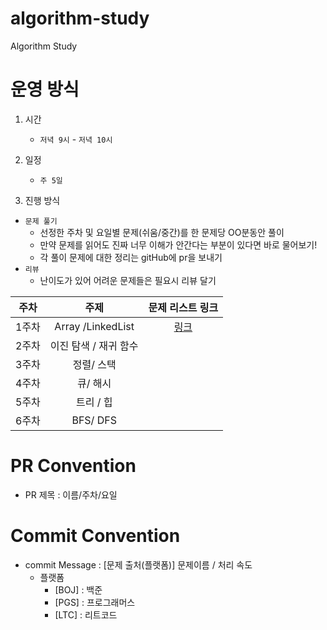 # algorithm-study
Algorithm Study


# 운영 방식
1. 시간
   - `저녁 9시` - `저녁 10시`
2. 일정
   - `주 5일`
   
3. 진행 방식
 - `문제 풀기`
   - 선정한 주차 및 요일별 문제(쉬움/중간)를 한 문제당 OO분동안 풀이
   - 만약 문제를 읽어도 진짜 너무 이해가 안간다는 부분이 있다면 바로 물어보기!
   - 각 풀이 문제에 대한 정리는 gitHub에 pr을 보내기
 - `리뷰`
   - 난이도가 있어 어려운 문제들은 필요시 리뷰 달기

| 주차 | 주제 | 문제 리스트 링크 | 
| :--: | :--: | :--: |
| 1주차 | Array /LinkedList | [링크](https://github.com/Sunro1994/DincoDinco/tree/main/array) |
| 2주차 | 이진 탐색 / 재귀 함수  | []() |
| 3주차 | 정렬/ 스택 | []() |
| 4주차 | 큐/ 해시 | []() |
| 5주차 | 트리 / 힙 | []() |
| 6주차 | BFS/ DFS | []() |

# PR Convention
- PR 제목 : 이름/주차/요일

# Commit Convention
- commit Message : \[문제 출처(플랫폼)\] 문제이름 / 처리 속도
   - 플랫폼
      - \[BOJ\] : 백준
      - \[PGS\] : 프로그래머스
      - \[LTC\] : 리트코드

